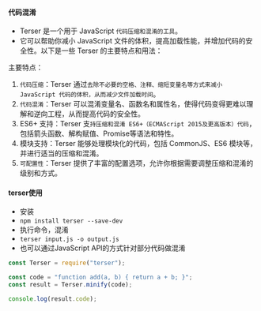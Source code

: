 #### 代码混淆
* Terser 是一个用于 JavaScript `代码压缩和混淆的工具`。
* 它可以帮助你减小 JavaScript 文件的体积，提高加载性能，并增加代码的安全性。以下是一些 Terser 的主要特点和用法：

主要特点：
1. `代码压缩`：Terser 通过`去除不必要的空格、注释、缩短变量名等方式来减小 JavaScript 代码的体积，从而减少文件加载时间`。
2. `代码混淆`：Terser 可以混淆变量名、函数名和属性名，使得代码变得更难以理解和逆向工程，从而提高代码的安全性。
3. ES6+ 支持：Terser 支`持压缩和混淆 ES6+（ECMAScript 2015及更高版本）代码`，包括箭头函数、解构赋值、Promise等语法和特性。
4. 模块支持：Terser 能够处理模块化的代码，包括 CommonJS、ES6 模块等，并进行适当的压缩和混淆。
5. `可配置性`：Terser 提供了丰富的配置选项，允许你根据需要调整压缩和混淆的级别和方式。

#### terser使用
* 安装
* `npm install terser --save-dev`
* 执行命令，混淆
* `terser input.js -o output.js`
* 也可以通过JavaScript API的方式针对部分代码做混淆
```js
const Terser = require("terser");

const code = "function add(a, b) { return a + b; }";
const result = Terser.minify(code);

console.log(result.code);
```
